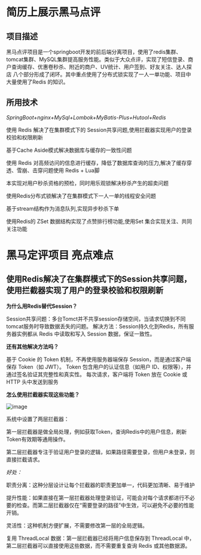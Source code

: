 # 简历上展示黑马点评

## 项目描述
黑马点评项目是一个springboot开发的前后端分离项目，使用了redis集群、tomcat集群、MySQL集群提高服务性能。类似于大众点评，实现了短信登录、商户查询缓存、优惠卷秒杀、附近的商户、UV统计、用户签到、好友关注、达人探店  八个部分形成了闭环。其中重点使用了分布式锁实现了一人一单功能、项目中大量使用了Redis 的知识。
## 所用技术
*SpringBoot+nginx+MySql+Lombok+MyBatis-Plus+Hutool+Redis*

使用 Redis 解决了在集群模式下的 Session共享问题,使用拦截器实现用户的登录校验和权限刷新

基于Cache Aside模式解决数据库与缓存的一致性问题

使用 Redis 对高频访问的信息进行缓存，降低了数据库查询的压力,解决了缓存穿透、雪崩、击穿问题使用 Redis + Lua脚

本实现对用户秒杀资格的预检，同时用乐观锁解决秒杀产生的超卖问题

使用Redis分布式锁解决了在集群模式下一人一单的线程安全问题

基于stream结构作为消息队列,实现异步秒杀下单

使用Redis的 ZSet 数据结构实现了点赞排行榜功能,使用Set 集合实现关注、共同关注功能 

# 黑马定评项目 亮点难点

## 使用Redis解决了在集群模式下的Session共享问题，使用拦截器实现了用户的登录校验和权限刷新
**为什么用Redis替代Session？**

Session共享问题：多台Tomct并不共享session存储空间，当请求切换到不同tomcat服务时导致数据丢失的问题。
解决方法：Session持久化到Redis，所有服务器实例都从 Redis 中读取和写入 Session 数据，保证一致性。 

**还有其他解决方法吗？**

基于 Cookie 的 Token 机制，不再使用服务器端保存 Session，而是通过客户端保存 Token（如 JWT）。
Token 包含用户的认证信息（如用户 ID、权限等），并通过签名验证其完整性和真实性。
每次请求，客户端将 Token 放在 Cookie 或 HTTP 头中发送到服务

**怎么使用拦截器实现这些功能？**

![image](https://github.com/user-attachments/assets/6d797ae4-a802-4736-a786-6fa80bb69aa8)

系统中设置了两层拦截器：

第一层拦截器是做全局处理，例如获取Token，查询Redis中的用户信息，刷新Token有效期等通用操作。

第二层拦截器专注于验证用户登录的逻辑，如果路径需要登录，但用户未登录，则直接拦截请求。

*好处：*

职责分离：这种分层设计让每个拦截器的职责更加单一，代码更加清晰、易于维护

提升性能：如果直接在第一层拦截器处理登录验证，可能会对每个请求都进行不必要的检查。而第二层拦截器仅在“需要登录的路径”中生效，可以避免不必要的性能开销。

灵活性：这种机制方便扩展，不需要修改第一层的全局逻辑。

复用 ThreadLocal 数据：第一层拦截器已经将用户信息保存到 ThreadLocal 中，第二层拦截器可以直接使用这些数据，而不需要重复查询 Redis 或其他数据源。


